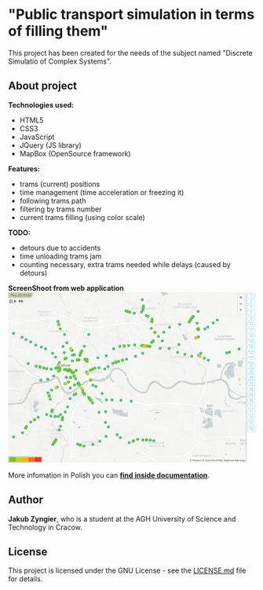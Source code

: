# "Public transport simulation in terms of filling them"
This project has been created for the needs of the subject named "Discrete Simulatio of Complex Systems".

## About project
**Technologies used:**
* HTML5
* CSS3
* JavaScript
* JQuery (JS library)
* MapBox (OpenSource framework)

**Features:**
* trams (current) positions 
* time management (time acceleration or freezing it)
* following trams path
* filtering by trams number
* current trams filling (using color scale)

**TODO:**
* detours due to accidents
* time unloading trams jam
* counting necessary, extra trams needed while delays (caused by detours) 

**ScreenShoot from web application**
![Application screen](https://github.com/zyngjaku/agh-discrete-simulation-of-complex-systems/blob/master/img/screen.png)

More infomation in Polish you can [**find inside documentation**](https://github.com/zyngjaku/agh-discrete-simulation-of-complex-systems/blob/master/documentation_pl.pdf).

## Author
**Jakub Zyngier**, who is a student at the AGH University of Science and Technology in Cracow.

## License
This project is licensed under the GNU License - see the [LICENSE.md](LICENSE.md) file for details.


